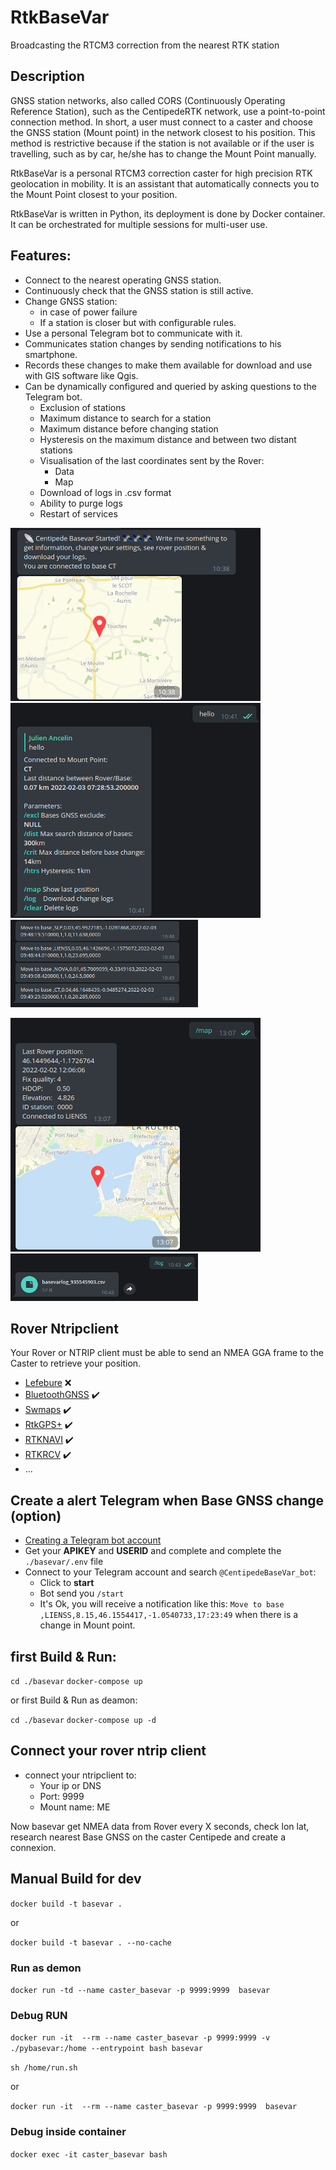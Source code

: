 # **RtkBaseVar**

Broadcasting the RTCM3 correction from the nearest RTK station

## Description

GNSS station networks, also called CORS (Continuously Operating Reference Station), such as the CentipedeRTK network, use a point-to-point connection method. In short, a user must connect to a caster and choose the GNSS station (Mount point) in the network closest to his position. This method is restrictive because if the station is not available or if the user is travelling, such as by car, he/she has to change the Mount Point manually.

RtkBaseVar is a personal RTCM3 correction caster for high precision RTK geolocation in mobility. It is an assistant that automatically connects you to the Mount Point closest to your position.

RtkBaseVar is written in Python, its deployment is done by Docker container. It can be orchestrated for multiple sessions for multi-user use.

## Features:

* Connect to the nearest operating GNSS station.
* Continuously check that the GNSS station is still active.
* Change GNSS station:
  * in case of power failure
  * If a station is closer but with configurable rules.
* Use a personal Telegram bot to communicate with it.
* Communicates station changes by sending notifications to his smartphone.
* Records these changes to make them available for download and use with GIS software like Qgis.
* Can be dynamically configured and queried by asking questions to the Telegram bot.
  * Exclusion of stations
  * Maximum distance to search for a station
  * Maximum distance before changing station
  * Hysteresis on the maximum distance and between two distant stations
  * Visualisation of the last coordinates sent by the Rover:
    * Data
    * Map
  * Download of logs in .csv format
  * Ability to purge logs
  * Restart of services

 ![bot_start](./media/bot_start.png)
 ![bot_info](./media/bot_info.png)
 ![bot_move](./media/bot_move.png)
 
 ![bot_map](./media/bot_map.png)
 ![bot_log](./media/bot_log.png)

## Rover Ntripclient

Your Rover or NTRIP client must be able to send an NMEA GGA frame to the Caster to retrieve your position.
* [Lefebure](https://play.google.com/store/apps/details?id=com.lefebure.ntripclient&hl=fr&gl=fr) :x:
* [BluetoothGNSS](https://play.google.com/store/apps/details?id=com.clearevo.bluetooth_gnss&hl=fr&gl=fr) :heavy_check_mark:
* [Swmaps](https://play.google.com/store/apps/details?id=np.com.softwel.swmaps&hl=fr&gl=fr) :heavy_check_mark:
* [RtkGPS+](https://docs.centipede.fr/docs/Rover_rtklib_android/#application-rtkgps-android-open-source) :heavy_check_mark:
* [RTKNAVI](http://rtkexplorer.com/downloads/rtklib-code/) :heavy_check_mark:
* [RTKRCV](https://github.com/tomojitakasu/RTKLIB) :heavy_check_mark:
* ...

## Create a alert Telegram when Base GNSS change (option)

* [Creating a Telegram bot account](https://usp-python.github.io/06-bot/)
* Get your **APIKEY** and **USERID** and complete and complete the ```./basevar/.env``` file
* Connect to your Telegram account and search ```@CentipedeBaseVar_bot```:
  * Click to **start**
  * Bot send you ```/start```
  * It's Ok, you will receive a notification like this: ```Move to base ,LIENSS,8.15,46.1554417,-1.0540733,17:23:49``` when there is a change in Mount point.


## first Build & Run:

```cd ./basevar```
```docker-compose up```

or first Build & Run as deamon:

```cd ./basevar```
```docker-compose up -d```

## Connect your rover ntrip client

* connect your ntripclient to:
  * Your ip or DNS
  * Port: 9999
  * Mount name: ME

Now basevar get NMEA data from Rover every X seconds, check lon lat, research nearest Base GNSS on the caster Centipede and create a connexion.

## Manual Build for dev

```docker build -t basevar .```

 or

```docker build -t basevar . --no-cache```

### Run as demon

```docker run -td --name caster_basevar -p 9999:9999  basevar```

### Debug RUN

```docker run -it  --rm --name caster_basevar -p 9999:9999 -v ./pybasevar:/home --entrypoint bash basevar```

```sh /home/run.sh```

 or

```docker run -it  --rm --name caster_basevar -p 9999:9999  basevar```

### Debug inside container

```docker exec -it caster_basevar bash```
